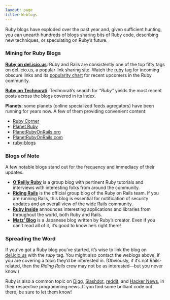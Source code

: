 ```yaml
---
layout: page
title: Weblogs
---
```


Ruby blogs have exploded over the past year and, given sufficient
hunting, you can unearth hundreds of blogs sharing bits of Ruby code,
describing new techniques, or speculating on Ruby’s future.

### Mining for Ruby Blogs

[**Ruby on del.icio.us**][1]\: Ruby and Rails are consistently one of
the top fifty tags on del.icio.us, a popular link sharing site. Watch
the [ruby][1] tag for incoming obscure links and its [popularity
chart][2] for recent upcomers in the Ruby community.

[**Ruby on Technorati**][3]\: Technorati’s search for *“Ruby”* yields
the most recent posts across the blogs covered in its index.

**Planets**\: some planets (online specialized feeds agregators) have been
running for years now. A few of them providing convenient content:

* [Ruby Corner][4]
* [Planet Ruby][5]
* [PlanetRubyOnRails.org][6]
* [PlanetRubyOnRails.com][7]
* [ruby-blogs][8]

### Blogs of Note

A few notable blogs stand out for the frequency and immediacy of their
updates.

* [**O’Reilly Ruby**][9] is a group blog with pertinent Ruby tutorials
  and interviews with interesting folks from around the community.
* [**Riding Rails**][10] is the official group blog of the Ruby on Rails
  team. If you are running Rails, this blog is essential for
  notification of security updates and an overall view of the wide Rails
  community.
* [**Ruby Inside**][11] announces interesting applications and libraries
  from throughout the world, both Ruby and Rails.
* [**Matz’ Blog**][12] is a Japanese blog written by Ruby’s creator.
  Even if you can’t read all of it, it’s good to know he’s right there!

### Spreading the Word

If you’ve got a Ruby blog you’ve started, it’s wise to link the blog on
[del.icio.us][13] with the *ruby* tag. You might also contact the
weblogs above, if you are covering a topic they’d be interested in.
(Obviously, if it’s not Rails-related, then the *Riding Rails* crew may
not be as interested—but you never know.)

Ruby is also a common topic on [Digg][14], [Slashdot][15], [reddit][16],
and [Hacker News][17], in their respective programming news. If you find
some brilliant code out there, be sure to let them know!

[1]: http://del.icio.us/tag/ruby 
[2]: http://del.icio.us/popular/ruby 
[3]: http://technorati.com/search/ruby 
[4]: http://rubycorner.com 
[5]: http://planetruby.0x42.net/ 
[6]: http://www.planetrubyonrails.org/ 
[7]: http://www.planetrubyonrails.com/ 
[8]: http://ruby-blogs.com/ 
[9]: http://oreillynet.com/ruby/ 
[10]: http://weblog.rubyonrails.org/ 
[11]: http://www.rubyinside.com/ 
[12]: http://www.rubyist.net/~matz/ 
[13]: http://del.icio.us 
[14]: http://digg.com/programming 
[15]: http://developers.slashdot.org/ 
[16]: http://www.reddit.com/r/ruby 
[17]: http://news.ycombinator.com/ 
